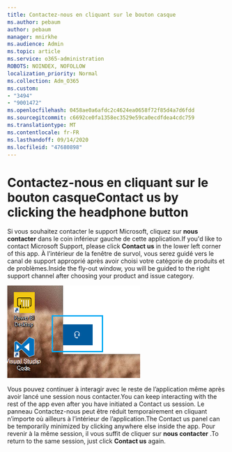 ```yaml
---
title: Contactez-nous en cliquant sur le bouton casque
ms.author: pebaum
author: pebaum
manager: mnirkhe
ms.audience: Admin
ms.topic: article
ms.service: o365-administration
ROBOTS: NOINDEX, NOFOLLOW
localization_priority: Normal
ms.collection: Adm_O365
ms.custom:
- "3494"
- "9001472"
ms.openlocfilehash: 0458ae0a6afdc2c4624ea0658f72f85d4a7d6fdd
ms.sourcegitcommit: c6692ce0fa1358ec3529e59ca0ecdfdea4cdc759
ms.translationtype: MT
ms.contentlocale: fr-FR
ms.lasthandoff: 09/14/2020
ms.locfileid: "47680898"
---
```

# <a name="contact-us-by-clicking-the-headphone-button"></a><span data-ttu-id="3c82f-102">Contactez-nous en cliquant sur le bouton casque</span><span class="sxs-lookup"><span data-stu-id="3c82f-102">Contact us by clicking the headphone button</span></span>

<span data-ttu-id="3c82f-103">Si vous souhaitez contacter le support Microsoft, cliquez sur **nous contacter** dans le coin inférieur gauche de cette application.</span><span class="sxs-lookup"><span data-stu-id="3c82f-103">If you'd like to contact Microsoft Support, please click **Contact us** in the lower left corner of this app.</span></span> <span data-ttu-id="3c82f-104">À l’intérieur de la fenêtre de survol, vous serez guidé vers le canal de support approprié après avoir choisi votre catégorie de produits et de problèmes.</span><span class="sxs-lookup"><span data-stu-id="3c82f-104">Inside the fly-out window, you will be guided to the right support channel after choosing your product and issue category.</span></span>

![Pour nous contacter, cliquez sur l’icône du casque.](media/contact-us-headphone-icon.png)

<span data-ttu-id="3c82f-106">Vous pouvez continuer à interagir avec le reste de l’application même après avoir lancé une session nous contacter.</span><span class="sxs-lookup"><span data-stu-id="3c82f-106">You can keep interacting with the rest of the app even after you have initiated a Contact us session.</span></span> <span data-ttu-id="3c82f-107">Le panneau Contactez-nous peut être réduit temporairement en cliquant n’importe où ailleurs à l’intérieur de l’application.</span><span class="sxs-lookup"><span data-stu-id="3c82f-107">The Contact us panel can be temporarily minimized by clicking anywhere else inside the app.</span></span> <span data-ttu-id="3c82f-108">Pour revenir à la même session, il vous suffit de cliquer sur **nous contacter** .</span><span class="sxs-lookup"><span data-stu-id="3c82f-108">To return to the same session, just click **Contact us** again.</span></span>

